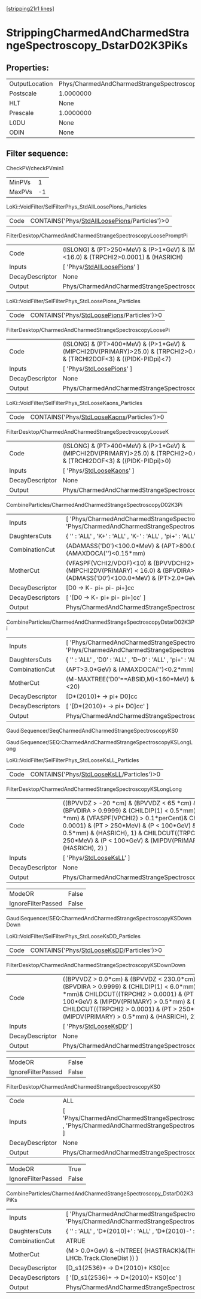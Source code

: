 [[stripping21r1 lines]](./stripping21r1-index)

# StrippingCharmedAndCharmedStrangeSpectroscopy_DstarD02K3PiKs

## Properties:

|                |                                                                    |
|----------------|--------------------------------------------------------------------|
| OutputLocation | Phys/CharmedAndCharmedStrangeSpectroscopy_DstarD02K3PiKs/Particles |
| Postscale      | 1.0000000                                                          |
| HLT            | None                                                               |
| Prescale       | 1.0000000                                                          |
| L0DU           | None                                                               |
| ODIN           | None                                                               |

## Filter sequence:

CheckPV/checkPVmin1

|        |     |
|--------|-----|
| MinPVs | 1   |
| MaxPVs | -1  |

LoKi::VoidFilter/SelFilterPhys_StdAllLoosePions_Particles

|      |                                                                                                    |
|------|----------------------------------------------------------------------------------------------------|
| Code | CONTAINS('Phys/[StdAllLoosePions](./stripping21r1-commonparticles-stdallloosepions)/Particles')\>0 |

FilterDesktop/CharmedAndCharmedStrangeSpectroscopyLoosePromptPi

|                 |                                                                                                      |
|-----------------|------------------------------------------------------------------------------------------------------|
| Code            | (ISLONG) & (PT\>250\*MeV) & (P\>1\*GeV) & (MIPCHI2DV(PRIMARY)\<16.0) & (TRPCHI2\>0.0001) & (HASRICH) |
| Inputs          | [ 'Phys/[StdAllLoosePions](./stripping21r1-commonparticles-stdallloosepions)' ]                    |
| DecayDescriptor | None                                                                                                 |
| Output          | Phys/CharmedAndCharmedStrangeSpectroscopyLoosePromptPi/Particles                                     |

LoKi::VoidFilter/SelFilterPhys_StdLoosePions_Particles

|      |                                                                                              |
|------|----------------------------------------------------------------------------------------------|
| Code | CONTAINS('Phys/[StdLoosePions](./stripping21r1-commonparticles-stdloosepions)/Particles')\>0 |

FilterDesktop/CharmedAndCharmedStrangeSpectroscopyLoosePi

|                 |                                                                                                                                           |
|-----------------|-------------------------------------------------------------------------------------------------------------------------------------------|
| Code            | (ISLONG) & (PT\>400\*MeV) & (P\>1\*GeV) & (MIPCHI2DV(PRIMARY)\>25.0) & (TRPCHI2\>0.0001) & (HASRICH) & (TRCHI2DOF\<3) & ((PIDK-PIDpi)\<7) |
| Inputs          | [ 'Phys/[StdLoosePions](./stripping21r1-commonparticles-stdloosepions)' ]                                                               |
| DecayDescriptor | None                                                                                                                                      |
| Output          | Phys/CharmedAndCharmedStrangeSpectroscopyLoosePi/Particles                                                                                |

LoKi::VoidFilter/SelFilterPhys_StdLooseKaons_Particles

|      |                                                                                              |
|------|----------------------------------------------------------------------------------------------|
| Code | CONTAINS('Phys/[StdLooseKaons](./stripping21r1-commonparticles-stdloosekaons)/Particles')\>0 |

FilterDesktop/CharmedAndCharmedStrangeSpectroscopyLooseK

|                 |                                                                                                                                           |
|-----------------|-------------------------------------------------------------------------------------------------------------------------------------------|
| Code            | (ISLONG) & (PT\>400\*MeV) & (P\>1\*GeV) & (MIPCHI2DV(PRIMARY)\>25.0) & (TRPCHI2\>0.0001) & (HASRICH) & (TRCHI2DOF\<3) & ((PIDK-PIDpi)\>0) |
| Inputs          | [ 'Phys/[StdLooseKaons](./stripping21r1-commonparticles-stdloosekaons)' ]                                                               |
| DecayDescriptor | None                                                                                                                                      |
| Output          | Phys/CharmedAndCharmedStrangeSpectroscopyLooseK/Particles                                                                                 |

CombineParticles/CharmedAndCharmedStrangeSpectroscopyD02K3Pi

|                  |                                                                                                                                             |
|------------------|---------------------------------------------------------------------------------------------------------------------------------------------|
| Inputs           | [ 'Phys/CharmedAndCharmedStrangeSpectroscopyLooseK' , 'Phys/CharmedAndCharmedStrangeSpectroscopyLoosePi' ]                                |
| DaughtersCuts    | { '' : 'ALL' , 'K+' : 'ALL' , 'K-' : 'ALL' , 'pi+' : 'ALL' , 'pi-' : 'ALL' }                                                                |
| CombinationCut   | (ADAMASS('D0')\<100.0\*MeV) & (APT\>800.0\*MeV) & (AMAXDOCA('')\<0.15\*mm)                                                                  |
| MotherCut        | (VFASPF(VCHI2/VDOF)\<10) & (BPVVDCHI2\>36) & (MIPCHI2DV(PRIMARY) \< 16.0) & (BPVDIRA\>0.9999) & (ADMASS('D0')\<100.0\*MeV) & (PT\>2.0\*GeV) |
| DecayDescriptor  | [D0 -\> K- pi+ pi- pi+]cc                                                                                                                 |
| DecayDescriptors | [ '[D0 -\> K- pi+ pi- pi+]cc' ]                                                                                                         |
| Output           | Phys/CharmedAndCharmedStrangeSpectroscopyD02K3Pi/Particles                                                                                  |

CombineParticles/CharmedAndCharmedStrangeSpectroscopyDstarD02K3Pi

|                  |                                                                                                                     |
|------------------|---------------------------------------------------------------------------------------------------------------------|
| Inputs           | [ 'Phys/CharmedAndCharmedStrangeSpectroscopyD02K3Pi' , 'Phys/CharmedAndCharmedStrangeSpectroscopyLoosePromptPi' ] |
| DaughtersCuts    | { '' : 'ALL' , 'D0' : 'ALL' , 'D~0' : 'ALL' , 'pi+' : 'ALL' , 'pi-' : 'ALL' }                                       |
| CombinationCut   | (APT\>3.0\*GeV) & (AMAXDOCA('')\<0.2\*mm)                                                                           |
| MotherCut        | (M-MAXTREE('D0'==ABSID,M)\<160\*MeV) & (VFASPF(VCHI2/VDOF)\<20)                                                     |
| DecayDescriptor  | [D\*(2010)+ -\> pi+ D0]cc                                                                                         |
| DecayDescriptors | [ '[D\*(2010)+ -\> pi+ D0]cc' ]                                                                                 |
| Output           | Phys/CharmedAndCharmedStrangeSpectroscopyDstarD02K3Pi/Particles                                                     |

GaudiSequencer/SeqCharmedAndCharmedStrangeSpectroscopyKS0

GaudiSequencer/SEQ:CharmedAndCharmedStrangeSpectroscopyKSLongLong

LoKi::VoidFilter/SelFilterPhys_StdLooseKsLL_Particles

|      |                                                                                            |
|------|--------------------------------------------------------------------------------------------|
| Code | CONTAINS('Phys/[StdLooseKsLL](./stripping21r1-commonparticles-stdlooseksll)/Particles')\>0 |

FilterDesktop/CharmedAndCharmedStrangeSpectroscopyKSLongLong

|                 |                                                                                                                                                                                                                                                                                                                                                                                                                     |
|-----------------|---------------------------------------------------------------------------------------------------------------------------------------------------------------------------------------------------------------------------------------------------------------------------------------------------------------------------------------------------------------------------------------------------------------------|
| Code            | ((BPVVDZ \> -20 \*cm) & (BPVVDZ \< 65 \*cm) & (BPVVD \> 1.5\*cm) & (BPVDIRA \> 0.9999) & (CHILDIP(1) \< 0.5\*mm) & (CHILDIP(2) \< 0.5 \*mm) & (VFASPF(VPCHI2) \> 0.1\*perCent)& CHILDCUT((TRPCHI2 \> 0.0001) & (PT \> 250\*MeV) & (P \< 100\*GeV) & (MIPDV(PRIMARY) \> 0.5\*mm) & (HASRICH), 1) & CHILDCUT((TRPCHI2 \> 0.0001) & (PT \> 250\*MeV) & (P \< 100\*GeV) & (MIPDV(PRIMARY) \> 0.5\*mm) & (HASRICH), 2) ) |
| Inputs          | [ 'Phys/[StdLooseKsLL](./stripping21r1-commonparticles-stdlooseksll)' ]                                                                                                                                                                                                                                                                                                                                           |
| DecayDescriptor | None                                                                                                                                                                                                                                                                                                                                                                                                                |
| Output          | Phys/CharmedAndCharmedStrangeSpectroscopyKSLongLong/Particles                                                                                                                                                                                                                                                                                                                                                       |

|                    |       |
|--------------------|-------|
| ModeOR             | False |
| IgnoreFilterPassed | False |

GaudiSequencer/SEQ:CharmedAndCharmedStrangeSpectroscopyKSDownDown

LoKi::VoidFilter/SelFilterPhys_StdLooseKsDD_Particles

|      |                                                                                            |
|------|--------------------------------------------------------------------------------------------|
| Code | CONTAINS('Phys/[StdLooseKsDD](./stripping21r1-commonparticles-stdlooseksdd)/Particles')\>0 |

FilterDesktop/CharmedAndCharmedStrangeSpectroscopyKSDownDown

|                 |                                                                                                                                                                                                                                                                                                                                                                                    |
|-----------------|------------------------------------------------------------------------------------------------------------------------------------------------------------------------------------------------------------------------------------------------------------------------------------------------------------------------------------------------------------------------------------|
| Code            | ((BPVVDZ \> 0.0\*cm) & (BPVVDZ \< 230.0\*cm) & (BPVVD \> 20.0\*cm) & (BPVDIRA \> 0.9999) & (CHILDIP(1) \< 6.0\*mm) & (CHILDIP(2) \< 6.0 \*mm)& CHILDCUT((TRPCHI2 \> 0.0001) & (PT \> 250\*MeV) & (P \< 100\*GeV) & (MIPDV(PRIMARY) \> 0.5\*mm) & (HASRICH), 1) & CHILDCUT((TRPCHI2 \> 0.0001) & (PT \> 250\*MeV) & (P \< 100\*GeV) & (MIPDV(PRIMARY) \> 0.5\*mm) & (HASRICH), 2) ) |
| Inputs          | [ 'Phys/[StdLooseKsDD](./stripping21r1-commonparticles-stdlooseksdd)' ]                                                                                                                                                                                                                                                                                                          |
| DecayDescriptor | None                                                                                                                                                                                                                                                                                                                                                                               |
| Output          | Phys/CharmedAndCharmedStrangeSpectroscopyKSDownDown/Particles                                                                                                                                                                                                                                                                                                                      |

|                    |       |
|--------------------|-------|
| ModeOR             | False |
| IgnoreFilterPassed | False |

FilterDesktop/CharmedAndCharmedStrangeSpectroscopyKS0

|                 |                                                                                                                     |
|-----------------|---------------------------------------------------------------------------------------------------------------------|
| Code            | ALL                                                                                                                 |
| Inputs          | [ 'Phys/CharmedAndCharmedStrangeSpectroscopyKSDownDown' , 'Phys/CharmedAndCharmedStrangeSpectroscopyKSLongLong' ] |
| DecayDescriptor | None                                                                                                                |
| Output          | Phys/CharmedAndCharmedStrangeSpectroscopyKS0/Particles                                                              |

|                    |       |
|--------------------|-------|
| ModeOR             | True  |
| IgnoreFilterPassed | False |

CombineParticles/CharmedAndCharmedStrangeSpectroscopy_DstarD02K3PiKs

|                  |                                                                                                                |
|------------------|----------------------------------------------------------------------------------------------------------------|
| Inputs           | [ 'Phys/CharmedAndCharmedStrangeSpectroscopyDstarD02K3Pi' , 'Phys/CharmedAndCharmedStrangeSpectroscopyKS0' ] |
| DaughtersCuts    | { '' : 'ALL' , 'D\*(2010)+' : 'ALL' , 'D\*(2010)-' : 'ALL' , 'KS0' : 'ALL' }                                   |
| CombinationCut   | ATRUE                                                                                                          |
| MotherCut        | (M \> 0.0\*GeV) & ~INTREE( (HASTRACK)&(THASINFO( LHCb.Track.CloneDist )) )                                     |
| DecayDescriptor  | [D_s1(2536)+ -\> D\*(2010)+ KS0]cc                                                                           |
| DecayDescriptors | [ '[D_s1(2536)+ -\> D\*(2010)+ KS0]cc' ]                                                                   |
| Output           | Phys/CharmedAndCharmedStrangeSpectroscopy_DstarD02K3PiKs/Particles                                             |
